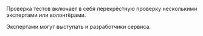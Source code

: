 Проверка тестов включает в себя перекрёстную проверку несколькими экспертами или волонтёрами.

Экспертами могут выступать и разработчики сервиса.